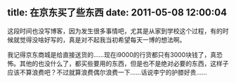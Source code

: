 title: 在京东买了些东西
date: 2011-05-08 12:00:04
---

这段时间也没写博客，因为发生很多事情吧，尤其是从家到学校这个过程，有的时候就觉得没啥好写的，真是对不起我当初希望每天一博的想法啊。

我记得京东商城是给直接送货的……现在i9000的行货都只有3000块钱了，真恐怖。其他的也没什么了，都买些要用的东西，但是也不是绝对必要的东西，这样子应该不算浪费吧？不过就算浪费偶尔浪费一下……话说李宁的护膝好贵……